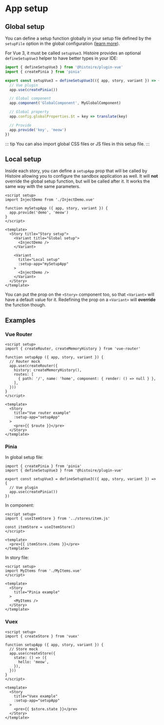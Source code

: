 # App setup

## Global setup

You can define a setup function globally in your setup file defined by the `setupFile` option in the global configuration ([learn more](../config.md#global-js-and-css)).

For Vue 3, it must be called `setupVue3`. Histoire provides an optional `defineSetupVue3` helper to have better types in your IDE:

```ts
import { defineSetupVue3 } from '@histoire/plugin-vue'
import { createPinia } from 'pinia'

export const setupVue3 = defineSetupVue3(({ app, story, variant }) => {
  // Vue plugin
  app.use(createPinia())

  // Global component
  app.component('GlobalComponent', MyGlobalComponent)

  // Global property
  app.config.globalProperties.$t = key => translate(key)

  // Provide
  app.provide('key', 'meow')
})
```

::: tip
You can also import global CSS files or JS files in this setup file.
:::

## Local setup

Inside each story, you can define a `setupApp` prop that will be called by Histoire allowing you to configure the sandbox application as well. It will **not** override the global setup function, but will be called after it. It works the same way with the same parameters.

```vue{17}
<script setup>
import InjectDemo from './InjectDemo.vue'

function mySetupApp ({ app, story, variant }) {
  app.provide('demo', 'meow')
}
</script>

<template>
  <Story title="Story setup">
    <Variant title="Global setup">
      <InjectDemo />
    </Variant>

    <Variant
      title="Local setup"
      :setup-app="mySetupApp"
    >
      <InjectDemo />
    </Variant>
  </Story>
</template>
```

You can put the prop on the `<Story>` component too, so that `<Variant>` will have a default value for it. Redefining the prop on a `<Variant>` will **override** the function though.

## Examples

### Vue Router

```vue{5-11,18}
<script setup>
import { createRouter, createMemoryHistory } from 'vue-router'

function setupApp ({ app, story, variant }) {
  // Router mock
  app.use(createRouter({
    history: createMemoryHistory(),
    routes: [
      { path: '/', name: 'home', component: { render: () => null } },
    ],
  }))
}
</script>

<template>
  <Story
    title="Vue router example"
    :setup-app="setupApp"
  >
    <pre>{{ $route }}</pre>
  </Story>
</template>
```

### Pinia

In global setup file:

```ts{6}
import { createPinia } from 'pinia'
import { defineSetupVue3 } from '@histoire/plugin-vue'

export const setupVue3 = defineSetupVue3(({ app, story, variant }) => {
  // Vue plugin
  app.use(createPinia())
})
```

In component:

```vue
<script setup>
import { useItemStore } from '../stores/item.js'

const itemStore = useItemStore()
</script>

<template>
  <pre>{{ itemStore.items }}</pre>
</template>
```

In story file:

```vue
<script setup>
import MyItems from './MyItems.vue'
</script>

<template>
  <Story
    title="Pinia example"
  >
    <MyItems />
  </Story>
</template>
```

### Vuex

```vue{5-10,17}
<script setup>
import { createStore } from 'vuex'

function setupApp ({ app, story, variant }) {
  // Store mock
  app.use(createStore({
    state: () => ({
      hello: 'meow',
    }),
  }))
}
</script>

<template>
  <Story
    title="Vuex example"
    :setup-app="setupApp"
  >
    <pre>{{ $store.state }}</pre>
  </Story>
</template>
```
